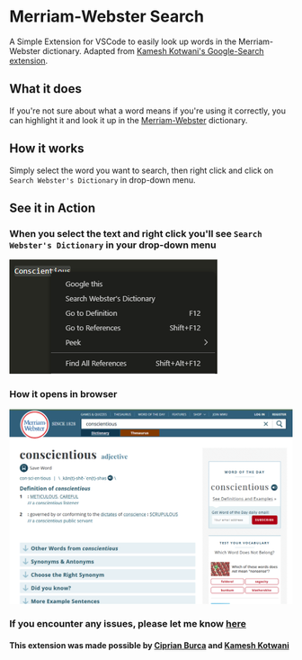# Merriam-Webster Search

A Simple Extension for VSCode to easily look up words in the Merriam-Webster dictionary. Adapted from [Kamesh Kotwani's Google-Search extension](https://github.com/kameshkotwani/google-search).

## What it does

If you're not sure about what a word means if you're using it correctly, you can highlight it and look it up in the [Merriam-Webster](https://www.merriam-webster.com/) dictionary.

## How it works

Simply select the word you want to search, then right click and click on `Search Webster's Dictionary` in drop-down menu.

## See it in Action

### When you select the text and right click you'll see `Search Webster's Dictionary` in your drop-down menu

![drop-down-menu](resources/drop-down-menu.png?raw=true)

### How it opens in browser

![browser-query-results](resources/search-results.png?raw=true)

### If you encounter any issues, please let me know [here](https://github.com/sgpicone/webster-search/issues)

#### This extension was made possible by [Ciprian Burca](https://github.com/burcadoruciprian) and [Kamesh Kotwani](https://github.com/kameshkotwani)
